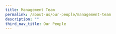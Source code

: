 ```yaml
---
title: Management Team
permalink: /about-us/our-people/management-team
description: ""
third_nav_title: Our People
---
```

